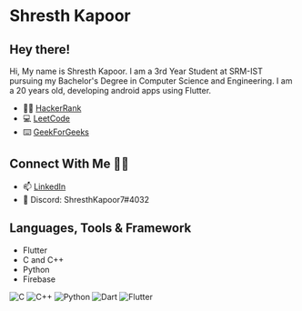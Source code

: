 # Shresth Kapoor
<h2>Hey there! </h2>


Hi, My name is Shresth Kapoor. I am a 3rd Year Student at SRM-IST pursuing my Bachelor's Degree in Computer Science and Engineering. I am a 20 years old, developing android apps using Flutter.

- 👨‍💻 [HackerRank](https://www.hackerrank.com/RA1911003010220)
- 💻 [LeetCode](https://leetcode.com/shresthkapoor7/)
- ⌨️ [GeekForGeeks](https://auth.geeksforgeeks.org/user/shresthkapoor7/profile)

## Connect With Me 🤝🏼 
- 📫 [LinkedIn](https://www.linkedin.com/in/shresth-kapoor-7skp/)
- 💬 Discord: ShresthKapoor7#4032

## Languages, Tools & Framework
- Flutter
- C and C++
- Python
- Firebase

![C](https://img.shields.io/badge/-C-00599C?style=flat-square&logo=C)
![C++](https://img.shields.io/badge/C%2B%2B-00599C?style=flat-square&logo=C%2B%2B&logoColor=red")
![Python](https://img.shields.io/badge/-Python-black?style=flat-square&logo=Python)
![Dart](https://img.shields.io/badge/-Dart-E34F26?style=flat-square&logo=Dart)
![Flutter](https://img.shields.io/badge/-Flutter-darkblue?style=flat-square&logo=Flutter)
